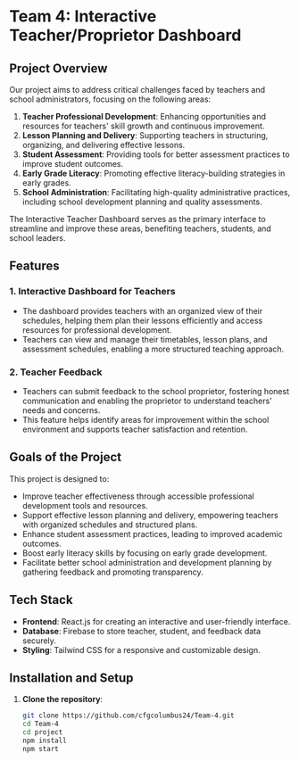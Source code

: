 # Team 4: Interactive Teacher/Proprietor Dashboard

## Project Overview

Our project aims to address critical challenges faced by teachers and school administrators, focusing on the following areas:

1. **Teacher Professional Development**: Enhancing opportunities and resources for teachers' skill growth and continuous improvement.
2. **Lesson Planning and Delivery**: Supporting teachers in structuring, organizing, and delivering effective lessons.
3. **Student Assessment**: Providing tools for better assessment practices to improve student outcomes.
4. **Early Grade Literacy**: Promoting effective literacy-building strategies in early grades.
5. **School Administration**: Facilitating high-quality administrative practices, including school development planning and quality assessments.

The Interactive Teacher Dashboard serves as the primary interface to streamline and improve these areas, benefiting teachers, students, and school leaders.

## Features

### 1. Interactive Dashboard for Teachers

- The dashboard provides teachers with an organized view of their schedules, helping them plan their lessons efficiently and access resources for professional development.
- Teachers can view and manage their timetables, lesson plans, and assessment schedules, enabling a more structured teaching approach.

### 2. Teacher Feedback

- Teachers can submit feedback to the school proprietor, fostering honest communication and enabling the proprietor to understand teachers' needs and concerns.
- This feature helps identify areas for improvement within the school environment and supports teacher satisfaction and retention.

## Goals of the Project

This project is designed to:

- Improve teacher effectiveness through accessible professional development tools and resources.
- Support effective lesson planning and delivery, empowering teachers with organized schedules and structured plans.
- Enhance student assessment practices, leading to improved academic outcomes.
- Boost early literacy skills by focusing on early grade development.
- Facilitate better school administration and development planning by gathering feedback and promoting transparency.

## Tech Stack

- **Frontend**: React.js for creating an interactive and user-friendly interface. 
- **Database**: Firebase to store teacher, student, and feedback data securely.
- **Styling**: Tailwind CSS for a responsive and customizable design.


## Installation and Setup

1. **Clone the repository**:
   ```bash
   git clone https://github.com/cfgcolumbus24/Team-4.git
   cd Team-4
   cd project
   npm install
   npm start
   ```

